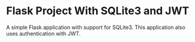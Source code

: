 # Flask Project With SQLite3 and JWT


A simple Flask application with support for SQLite3. This application also uses authentication with JWT.
